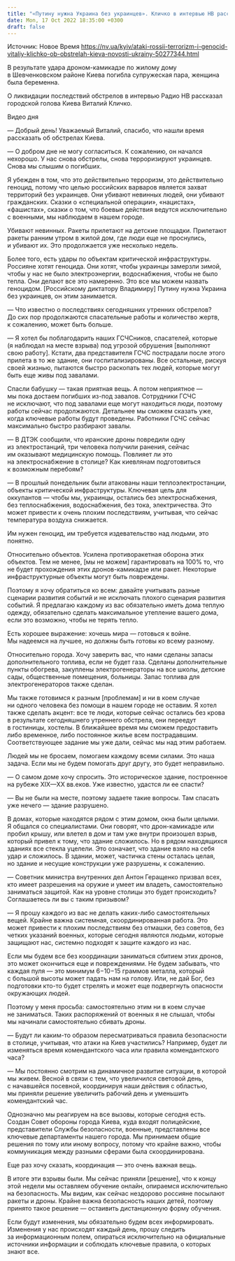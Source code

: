```yaml
---
title: "«Путину нужна Украина без украинцев». Кличко в интервью НВ рассказал о террористических обстрелах столицы россиянами"
date: Mon, 17 Oct 2022 18:35:00 +0300
draft: false
---
```

Источник: Новое Время https://nv.ua/kyiv/ataki-rossii-terrorizm-i-genocid-vitaliy-klichko-ob-obstrelah-kieva-novosti-ukrainy-50277344.html


В результате удара дроном-камикадзе по жилому дому в Шевченковском районе Киева погибла супружеская пара, женщина была беременна.

О ликвидации последствий обстрелов в интервью Радио НВ рассказал городской голова Киева Виталий Кличко.

 Видео дня   

— Добрый день! Уважаемый Виталий, спасибо, что нашли время рассказать об обстрелах Киева.

— О добром дне не могу согласиться. К сожалению, он начался нехорошо. У нас снова обстрелы, снова терроризируют украинцев. Снова мы слышим о погибших.

Я убежден в том, что это действительно терроризм, это действительно геноцид, потому что целью российских варваров является захват территорий без украинцев. Они убивают невинных людей, они убивают гражданских. Сказки о «специальной операции», «нацистах», «фашистах», сказки о том, что боевые действия ведутся исключительно с военными, мы наблюдаем в нашем городе.

Убивают невинных. Ракеты прилетают на детские площадки. Прилетают ракеты ранним утром в жилой дом, где люди еще не проснулись, и убивают их. Это продолжается уже несколько недель.

Более того, есть удары по объектам критической инфраструктуры. Россияне хотят геноцида. Они хотят, чтобы украинцы замерзли зимой, чтобы у нас не было электроэнергии, водоснабжения, чтобы не было тепла. Они делают все это намеренно. Это все мы можем назвать геноцидом. [Российскому диктатору Владимиру] Путину нужна Украина без украинцев, он этим занимается.

— Что известно о последствиях сегодняшних утренних обстрелов? До сих пор продолжаются спасательные работы и количество жертв, к сожалению, может быть больше.

— Я хотел бы поблагодарить наших ГСЧСников, спасателей, которые (я наблюдал на месте взрыва) под угрозой обрушения [выполняют свою работу]. Кстати, два представителя ГСЧС пострадали после этого прилета в то же здание, они госпитализированы. Все остальные, рискуя своей жизнью, пытаются быстро раскопать тех людей, которые могут быть еще живы под завалами.

Спасли бабушку — такая приятная вещь. А потом неприятное — мы пока достаем погибших из-под завалов. Сотрудники ГСЧС не исключают, что под завалами еще могут находиться люди, поэтому работы сейчас продолжаются. Детальнее мы сможем сказать уже, когда ключевые работы будут проведены. Работники ГСЧС сейчас максимально быстро разбирают завалы.

— В ДТЭК сообщили, что иранские дроны повредили одну из электростанций, три человека получили ранения, сейчас им оказывают медицинскую помощь. Повлияет ли это на электроснабжение в столице? Как киевлянам подготовиться к возможным перебоям?

— В прошлый понедельник были атакованы наши теплоэлектростанции, объекты критической инфраструктуры. Ключевая цель для оккупантов — чтобы мы, украинцы, остались без электроснабжения, без теплоснабжения, водоснабжения, без тока, электричества. Это может привести к очень плохим последствиям, учитывая, что сейчас температура воздуха снижается.

Им нужен геноцид, им требуется издевательство над людьми, это понятно.

Относительно объектов. Усилена противоракетная оборона этих объектов. Тем не менее, [мы не можем] гарантировать на 100% то, что не будет прохождения этих дронов-камикадзе или ракет. Некоторые инфраструктурные объекты могут быть повреждены.

Поэтому я хочу обратиться ко всем: давайте учитывать разные сценарии развития событий и не исключать плохого сценария развития событий. Я предлагаю каждому из вас обязательно иметь дома теплую одежду, обязательно сделать максимальное утепление вашего дома, если это возможно, чтобы не терять тепло.

Есть хорошее выражение: хочешь мира — готовься к войне. Мы надеемся на лучшее, но должны быть готовы ко всему разному.

Относительно города. Хочу заверить вас, что нами сделаны запасы дополнительного топлива, если не будет газа. Сделаны дополнительные пункты обогрева, закуплены электрогенераторы на все школы, детские сады, общественные помещения, больницы. Запас топлива для электрогенераторов также сделан.

Мы также готовимся к разным [проблемам] и ни в коем случае ни одного человека без помощи в нашем городе не оставим. Я хотел также сделать акцент: все те люди, которые сейчас остались без крова в результате сегодняшнего утреннего обстрела, они переедут в гостиницы, хостелы. В ближайшее время мы сможем предоставить либо временное, либо постоянное жилье всем пострадавшим. Соответствующее задание мы уже дали, сейчас мы над этим работаем.

Людей мы не бросаем, помогаем каждому всеми силами. Это наша задача. Если мы не будем помогать друг другу, это будет неправильно.

— О самом доме хочу спросить. Это историческое здание, построенное на рубеже XIX—XX вв.еков. Уже известно, удастся ли ее спасти?

— Вы не были на месте, поэтому задаете такие вопросы. Там спасать уже нечего — здание разрушено.

В домах, которые находятся рядом с этим домом, окна были целыми. Я общался со специалистами. Они говорят, что дрон-камикадзе или пробил крышу, или влетел в дом и там уже внутри произошел взрыв, который привел к тому, что здание сложилось. Но в рядом находящихся зданиях все стекла уцелели. Это означает, что здание взяло на себя удар и сложилось. В здании, может, частичка стены осталась целая, но здание и несущие конструкции уже разрушены, к сожалению.

— Советник министра внутренних дел Антон Геращенко призвал всех, кто имеет разрешения на оружие и умеет им владеть, самостоятельно заниматься защитой. Как на уровне столицы это будет происходить? Соглашаетесь ли вы с таким призывом?

— Я прошу каждого из вас не делать каких-либо самостоятельных вещей. Крайне важна системная, скоординированная работа. Это может привести к плохим последствиям без отмашки, без советов, без четких указаний военных, которые сегодня являются людьми, которые защищают нас, системно подходят к защите каждого из нас.

Если мы будем все без координации заниматься сбитием этих дронов, это может окончиться еще и повреждениями. Не будем забывать, что каждая пуля — это минимум 6−10−15 граммов металла, который с большой высоты может падать нам на голову. Или, не дай Бог, без подготовки кто-то будет стрелять и может еще подвергнуть опасности окружающих людей.

Поэтому у меня просьба: самостоятельно этим ни в коем случае не заниматься. Таких распоряжений от военных я не слышал, чтобы мы начинали самостоятельно сбивать дроны.

— Будут ли каким-то образом пересматриваться правила безопасности в столице, учитывая, что атаки на Киев участились? Например, будет ли изменяться время комендантского часа или правила комендантского часа?

— Мы постоянно смотрим на динамичное развитие ситуации, в которой мы живем. Весной в связи с тем, что увеличился световой день, с начавшейся посевной, координируя наши действия с областью, мы приняли решение увеличить рабочий день и уменьшить комендантский час.

Однозначно мы реагируем на все вызовы, которые сегодня есть. Создан Совет обороны города Киева, куда входят полицейские, представители Службы безопасности, военные, представлены все ключевые департаменты нашего города. Мы принимаем общие решения по тому или иному вопросу, потому что крайне важно, чтобы коммуникация между разными сферами была скоординирована.

Еще раз хочу сказать, координация — это очень важная вещь.

В итоге эти взрывы были. Мы сейчас приняли [решение], что к концу этой недели мы оставляем обучение онлайн, опираемся исключительно на безопасность. Мы видим, как сейчас нездорово россияне посылают ракеты и дроны. Крайне важна безопасность наших детей, поэтому принято такое решение — остаивить дистанционную форму обучения.

Если будут изменения, мы обязательно будем всех информировать. Изменения у нас происходят каждый день, прошу следить за информационным полем, опираться исключительно на официальные источники информации и соблюдать ключевые правила, о которых знают все.
